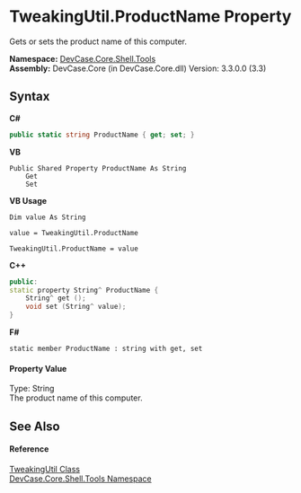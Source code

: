 # TweakingUtil.ProductName Property 
 

Gets or sets the product name of this computer.

**Namespace:**&nbsp;<a href="N_DevCase_Core_Shell_Tools">DevCase.Core.Shell.Tools</a><br />**Assembly:**&nbsp;DevCase.Core (in DevCase.Core.dll) Version: 3.3.0.0 (3.3)

## Syntax

**C#**<br />
``` C#
public static string ProductName { get; set; }
```

**VB**<br />
``` VB
Public Shared Property ProductName As String
	Get
	Set
```

**VB Usage**<br />
``` VB Usage
Dim value As String

value = TweakingUtil.ProductName

TweakingUtil.ProductName = value
```

**C++**<br />
``` C++
public:
static property String^ ProductName {
	String^ get ();
	void set (String^ value);
}
```

**F#**<br />
``` F#
static member ProductName : string with get, set

```


#### Property Value
Type: String<br />The product name of this computer.

## See Also


#### Reference
<a href="T_DevCase_Core_Shell_Tools_TweakingUtil">TweakingUtil Class</a><br /><a href="N_DevCase_Core_Shell_Tools">DevCase.Core.Shell.Tools Namespace</a><br />